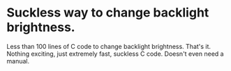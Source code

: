 # Suckless way to change backlight brightness.
Less than 100 lines of C code to change backlight brightness. That's it. Nothing exciting, just extremely fast, suckless C code. Doesn't even need a manual.
